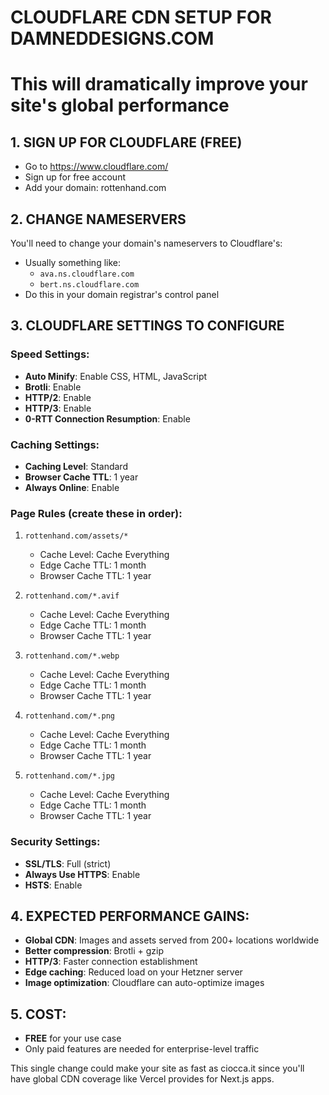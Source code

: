 # CLOUDFLARE CDN SETUP FOR DAMNEDDESIGNS.COM
# This will dramatically improve your site's global performance

## 1. SIGN UP FOR CLOUDFLARE (FREE)
- Go to https://www.cloudflare.com/
- Sign up for free account
- Add your domain: rottenhand.com

## 2. CHANGE NAMESERVERS
You'll need to change your domain's nameservers to Cloudflare's:
- Usually something like: 
  - `ava.ns.cloudflare.com`
  - `bert.ns.cloudflare.com`
- Do this in your domain registrar's control panel

## 3. CLOUDFLARE SETTINGS TO CONFIGURE

### Speed Settings:
- **Auto Minify**: Enable CSS, HTML, JavaScript
- **Brotli**: Enable
- **HTTP/2**: Enable
- **HTTP/3**: Enable
- **0-RTT Connection Resumption**: Enable

### Caching Settings:
- **Caching Level**: Standard
- **Browser Cache TTL**: 1 year
- **Always Online**: Enable

### Page Rules (create these in order):
1. `rottenhand.com/assets/*`
   - Cache Level: Cache Everything
   - Edge Cache TTL: 1 month
   - Browser Cache TTL: 1 year

2. `rottenhand.com/*.avif`
   - Cache Level: Cache Everything
   - Edge Cache TTL: 1 month
   - Browser Cache TTL: 1 year

3. `rottenhand.com/*.webp`
   - Cache Level: Cache Everything
   - Edge Cache TTL: 1 month
   - Browser Cache TTL: 1 year

4. `rottenhand.com/*.png`
   - Cache Level: Cache Everything
   - Edge Cache TTL: 1 month
   - Browser Cache TTL: 1 year

5. `rottenhand.com/*.jpg`
   - Cache Level: Cache Everything
   - Edge Cache TTL: 1 month
   - Browser Cache TTL: 1 year

### Security Settings:
- **SSL/TLS**: Full (strict)
- **Always Use HTTPS**: Enable
- **HSTS**: Enable

## 4. EXPECTED PERFORMANCE GAINS:
- **Global CDN**: Images and assets served from 200+ locations worldwide
- **Better compression**: Brotli + gzip
- **HTTP/3**: Faster connection establishment
- **Edge caching**: Reduced load on your Hetzner server
- **Image optimization**: Cloudflare can auto-optimize images

## 5. COST:
- **FREE** for your use case
- Only paid features are needed for enterprise-level traffic

This single change could make your site as fast as ciocca.it since you'll have global CDN coverage like Vercel provides for Next.js apps.
